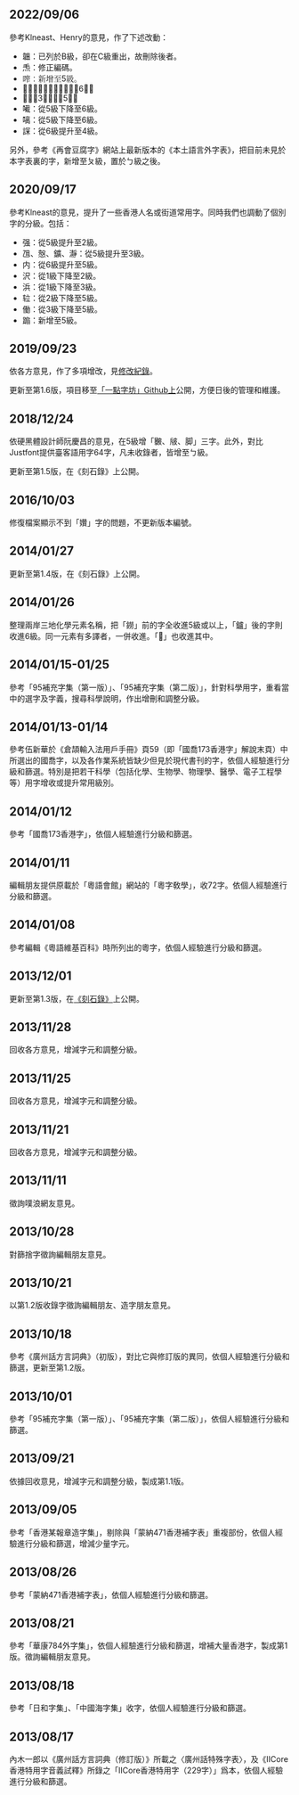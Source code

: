 ## 2022/09/06

參考Klneast、Henry的意見，作了下述改動：
* 韞：已列於B級，卻在C級重出，故刪除後者。
* 𤆬：修正編碼。
* 鿽：新增至5級。
* 𡂫、𫬷、𭉝、𰇛：新增至6級。
* 𠵝：從3級下降至5級。
* 𡁶：從5級下降至6級。
* 𠻗：從5級下降至6級。
* 𧨾：從6級提升至4級。

另外，參考《再會豆腐字》網站上最新版本的《本土語言外字表》，把目前未見於本字表裏的字，新增至ㄆ級，置於ㄅ級之後。

## 2020/09/17

參考Klneast的意見，提升了一些香港人名或街道常用字。同時我們也調動了個別字的分級。包括：
* 强：從5級提升至2級。 
* 乪、慤、鑛、瀞：從5級提升至3級。
* 内：從6級提升至5級。
* 沢：從1級下降至2級。
* 浜：從1級下降至3級。
* 䢂：從2級下降至5級。
* 働：從3級下降至5級。
* 𨃩：新增至5級。

## 2019/09/23

依各方意見，作了多項增改，見[修改紀錄](https://github.com/ichitenfont/suppchara/commit/21f9ec0a74421883c6373aa0b9d85ff636ff2268#diff-0a4e59b13be939790191b99961ba6f61)。

更新至第1.6版，項目移至[「一點字坊」Github上](https://github.com/ichitenfont/suppchara)公開，方便日後的管理和維護。

## 2018/12/24

依硬黑體設計師阮慶昌的意見，在5級增「㿺、㿭、脚」三字。此外，對比Justfont提供臺客語用字64字，凡未收錄者，皆增至ㄅ級。

更新至第1.5版，在《刻石錄》上公開。

## 2016/10/03

修復檔案顯示不到「㜺」字的問題，不更新版本編號。

## 2014/01/27

更新至第1.4版，在《刻石錄》上公開。

## 2014/01/26

整理兩岸三地化學元素名稱，把「鐒」前的字全收進5級或以上，「鑪」後的字則收進6級。同一元素有多譯者，一併收進。「𫒢」也收進其中。

## 2014/01/15-01/25

參考「95補充字集（第一版）」、「95補充字集（第二版）」，針對科學用字，重看當中的選字及字義，搜尋科學說明，作出增刪和調整分級。

## 2014/01/13-01/14

參考伍新華於《倉頡輸入法用戶手冊》頁59（即「國喬173香港字」解說末頁）中所選出的國喬字，以及各作業系統皆缺少但見於現代書刊的字，依個人經驗進行分級和篩選。特別是把若干科學（包括化學、生物學、物理學、醫學、電子工程學等）用字增收或提升常用級別。

## 2014/01/12

參考「國喬173香港字」，依個人經驗進行分級和篩選。

## 2014/01/11

編輯朋友提供原載於「粵語會館」網站的「粵字敎學」，收72字。依個人經驗進行分級和篩選。

## 2014/01/08

參考編輯《粵語維基百科》時所列出的粵字，依個人經驗進行分級和篩選。

## 2013/12/01

更新至第1.3版，在[《刻石錄》](http://founder.acgvlyric.org/iu/doku.php/造字:常用香港外字表)上公開。

## 2013/11/28

回收各方意見，增減字元和調整分級。

## 2013/11/25

回收各方意見，增減字元和調整分級。

## 2013/11/21

回收各方意見，增減字元和調整分級。

## 2013/11/11

徵詢噗浪網友意見。

## 2013/10/28

對篩捨字徵詢編輯朋友意見。

## 2013/10/21

以第1.2版收錄字徵詢編輯朋友、造字朋友意見。

## 2013/10/18

參考《廣州話方言詞典》（初版），對比它與修訂版的異同，依個人經驗進行分級和篩選，更新至第1.2版。

## 2013/10/01

參考「95補充字集（第一版）」、「95補充字集（第二版）」，依個人經驗進行分級和篩選。

## 2013/09/21

依據回收意見，增減字元和調整分級，製成第1.1版。

## 2013/09/05

參考「香港某報章造字集」，剔除與「蒙納471香港補字表」重複部份，依個人經驗進行分級和篩選，增減少量字元。

## 2013/08/26

參考「蒙納471香港補字表」，依個人經驗進行分級和篩選。

## 2013/08/21

參考「華康784外字集」，依個人經驗進行分級和篩選，增補大量香港字，製成第1版。徵詢編輯朋友意見。

## 2013/08/18

參考「日和字集」、「中國海字集」收字，依個人經驗進行分級和篩選。

## 2013/08/17

內木一郎以《廣州話方言詞典（修訂版）》所載之〈廣州話特殊字表〉，及《IICore 香港特用字音義試釋》所錄之「IICore香港特用字（229字）」爲本，依個人經驗進行分級和篩選。
